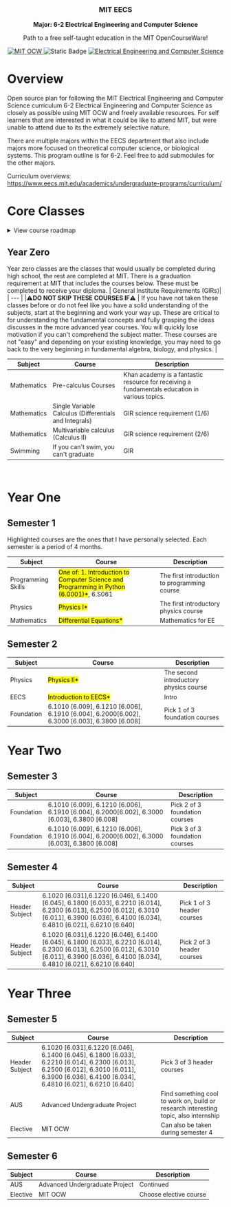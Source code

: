 <h3 align="center">MIT EECS</h3>
<p align="center">
  <strong>Major: 6-2 Electrical Engineering and Computer Science</strong>
</p>
<p align="center">
  Path to a free self-taught education in the MIT OpenCourseWare!
</p>
<p align="center">
    <a href="https://ocw.mit.edu/">
    <img alt="MIT OCW" src="https://pbs.twimg.com/profile_images/912676696620359680/e-G5lqVs_400x400.jpg" width="20">
  </a>
  <img alt="Static Badge" src="https://img.shields.io/badge/MIT_OCW-Open_Learning-%23FF8C00?style=-flat&link=https%3A%2F%2Focw.mit.edu%2F">
  <a href="https://github.com/cforcomputer/MIT-OCW-major-plans">
	<img alt="Electrical Engineering and Computer Science" src="https://img.shields.io/badge/Electrical_Engineering----Computer_Science-blue.svg">
  </a>
</p>

# Overview

Open source plan for following the MIT Electrical Engineering and Computer Science curriculum 6-2 Electrical Engineering and Computer Science as closely as possible using MIT OCW and freely available resources. For self learners that are interested in what it could be like to attend MIT, but were unable to attend due to its the extremely selective nature.

There are multiple majors within the EECS department that also include majors more focused on theoretical computer science, or biological systems. This program outline is for 6-2. Feel free to add submodules for the other majors.

Curriculum overviews: <https://www.eecs.mit.edu/academics/undergraduate-programs/curriculum/>

# Core Classes

<details><summary>View course roadmap</summary><img src="roadmap-eecs.png"></img></details>

## Year Zero

Year zero classes are the classes that would usually be completed during high school, the rest are completed at MIT. There is a graduation requirement at MIT that includes the courses below. These must be completed to receive your diploma.
| General Institute Requirements (GIRs)|
| --- |
|⚠️**DO NOT SKIP THESE COURSES IF**⚠️
| If you have not taken these classes before or do not feel like you have a solid understanding of the subjects, start at the beginning and work your way up. These are critical to for understanding the fundamental concepts and fully grasping the ideas discusses in the more advanced year courses. You will quickly lose motivation if you can't comprehend the subject matter. These courses are not "easy" and depending on your existing knowledge, you may need to go back to the very beginning in fundamental algebra, biology, and physics. |

| Subject     | Course                                                 | Description                                                                                    |
| ----------- | ------------------------------------------------------ | ---------------------------------------------------------------------------------------------- |
| Mathematics | Pre-calculus Courses                                   | Khan academy is a fantastic resource for receiving a fundamentals education in various topics. |
| Mathematics | Single Variable Calculus (Differentials and Integrals) | GIR science requirement (1/6)                                                                  |
| Mathematics | Multivariable calculus (Calculus II)                   | GIR science requirement (2/6)                                                                  |
| Swimming    | If you can't swim, you can't graduate                  | GIR                                                                                            |

<br />

# Year One

## Semester 1

Highlighted courses are the ones that I have personally selected.
Each semester is a period of 4 months.

| Subject            | Course                                                                                                | Description                                  |
| ------------------ | ----------------------------------------------------------------------------------------------------- | -------------------------------------------- |
| Programming Skills | <mark>One of: 1. Introduction to Computer Science and Programming in Python (6.0001)\*</mark>, 6.S061 | The first introduction to programming course |
| Physics            | <mark>Physics I\*</mark>                                                                              | The first introductory physics course        |
| Mathematics        | <mark>Differential Equations\*</mark>                                                                 | Mathematics for EE                           |

## Semester 2

| Subject    | Course                                                                                        | Description                            |
| ---------- | --------------------------------------------------------------------------------------------- | -------------------------------------- |
| Physics    | <mark>Physics II\*</mark>                                                                     | The second introductory physics course |
| EECS       | <mark>Introduction to EECS\*</mark>                                                           | Intro                                  |
| Foundation | 6.1010 [6.009], 6.1210 [6.006], 6.1910 [6.004], 6.2000[6.002], 6.3000 [6.003], 6.3800 [6.008] | Pick 1 of 3 foundation courses         |

# Year Two

## Semester 3

| Subject    | Course                                                                                        | Description                    |
| ---------- | --------------------------------------------------------------------------------------------- | ------------------------------ |
| Foundation | 6.1010 [6.009], 6.1210 [6.006], 6.1910 [6.004], 6.2000[6.002], 6.3000 [6.003], 6.3800 [6.008] | Pick 2 of 3 foundation courses |
| Foundation | 6.1010 [6.009], 6.1210 [6.006], 6.1910 [6.004], 6.2000[6.002], 6.3000 [6.003], 6.3800 [6.008] | Pick 3 of 3 foundation courses |

## Semester 4

| Subject        | Course                                                                                                                                                                                        | Description                |
| -------------- | --------------------------------------------------------------------------------------------------------------------------------------------------------------------------------------------- | -------------------------- |
| Header Subject | 6.1020 [6.031],6.1220 [6.046], 6.1400 [6.045], 6.1800 [6.033], 6.2210 [6.014], 6.2300 [6.013], 6.2500 [6.012], 6.3010 [6.011], 6.3900 [6.036], 6.4100 [6.034], 6.4810 [6.021], 6.6210 [6.640] | Pick 1 of 3 header courses |
| Header Subject | 6.1020 [6.031],6.1220 [6.046], 6.1400 [6.045], 6.1800 [6.033], 6.2210 [6.014], 6.2300 [6.013], 6.2500 [6.012], 6.3010 [6.011], 6.3900 [6.036], 6.4100 [6.034], 6.4810 [6.021], 6.6210 [6.640] | Pick 2 of 3 header courses |

# Year Three

## Semester 5

| Subject        | Course                                                                                                                                                                                        | Description                                                                          |
| -------------- | --------------------------------------------------------------------------------------------------------------------------------------------------------------------------------------------- | ------------------------------------------------------------------------------------ |
| Header Subject | 6.1020 [6.031],6.1220 [6.046], 6.1400 [6.045], 6.1800 [6.033], 6.2210 [6.014], 6.2300 [6.013], 6.2500 [6.012], 6.3010 [6.011], 6.3900 [6.036], 6.4100 [6.034], 6.4810 [6.021], 6.6210 [6.640] | Pick 3 of 3 header courses                                                           |
| AUS            | Advanced Undergraduate Project                                                                                                                                                                | Find something cool to work on, build or research interesting topic, also internship |
| Elective       | MIT OCW                                                                                                                                                                                       | Can also be taken during semester 4                                                  |

## Semester 6

| Subject  | Course                         | Description            |
| -------- | ------------------------------ | ---------------------- |
| AUS      | Advanced Undergraduate Project | Continued              |
| Elective | MIT OCW                        | Choose elective course |
